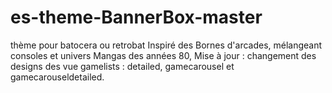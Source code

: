 # es-theme-BannerBox-master
thème pour batocera ou retrobat
Inspiré des Bornes d'arcades, mélangeant consoles et univers Mangas des années 80, 
Mise à jour : changement des designs des vue gamelists : detailed, gamecarousel et gamecarouseldetailed.
